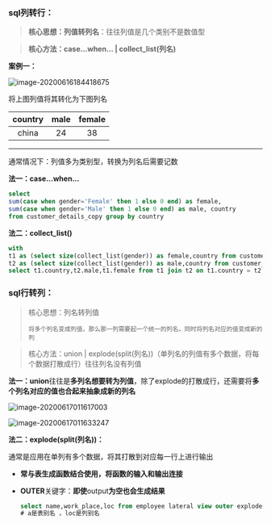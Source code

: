 ### sql列转行：

> **核心思想：列值转列名**：往往列值是几个类别不是数值型

> **核心方法：case...when... |  collect_list(列名)**

**案例一：**

![image-20200616184418675](C:%5CUsers%5Clenovo%5CAppData%5CRoaming%5CTypora%5Ctypora-user-images%5Cimage-20200616184418675.png)

将上图列值将其转化为下图列名

| country | male | female |
| :-----: | :--: | :----: |
|  china  |  24  |   38   |

---

通常情况下：列值多为类别型，转换为列名后需要记数

**法一：case...when...**

```sql
select 
sum(case when gender='Female' then 1 else 0 end) as female,
sum(case when gender='Male' then 1 else 0 end) as male, country
from customer_details_copy group by country
```

**法二：collect_list()**

```sql
with
t1 as (select size(collect_list(gender)) as female,country from customer_details_copy where gender='Female' group by country),
t2 as (select size(collect_list(gender)) as male,country from customer_details_copy where gender='Male' group by country)
select t1.country,t2.male,t1.female from t1 join t2 on t1.country = t2.country
```



### sql行转列：

> 核心思想：列名转列值
>
> `将多个列名变成列值，那么那一列需要起一个统一的列名，同时将列名对应的值变成新的列`



> 核心方法：union  |   explode(split(列名))（单列名的列值有多个数据，将每个数据打散成行）往往列名没有列值



**法一：union**往往是**多列名想要转为列值**，除了explode的打散成行，还需要将**多个列名对应的值也合起来抽象成新的列名**

![image-20200617011617003](C:%5CUsers%5Clenovo%5CAppData%5CRoaming%5CTypora%5Ctypora-user-images%5Cimage-20200617011617003.png)

![image-20200617011633247](C:%5CUsers%5Clenovo%5CAppData%5CRoaming%5CTypora%5Ctypora-user-images%5Cimage-20200617011633247.png)



**法二：explode(split(列名))：**

通常是应用在单列有多个数据，将其打散到对应每一行上进行输出

- **常与表生成函数结合使用，将函数的输入和输出连接**

- **OUTER**关键字：**即使**output**为空也会生成结果**

  ```sql
  select name,work_place,loc from employee lateral view outer explode(split(null,',')) a as loc;
  # a是表别名 ，loc是列别名
  ```